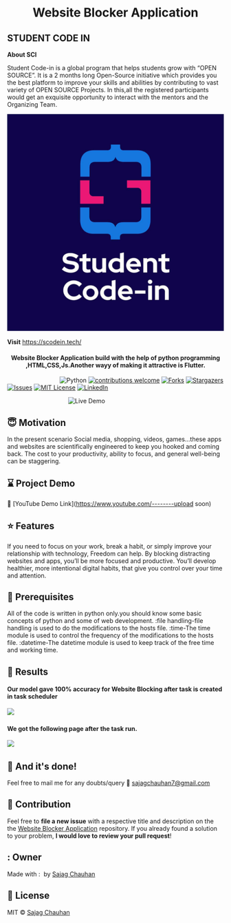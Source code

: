 <h1 align="center">Website Blocker Application</h1>

## STUDENT CODE IN

****About SCI****

Student Code-in is a global program that helps students grow with “OPEN SOURCE”. It is a 2 months long Open-Source initiative which provides you the best platform to improve your skills and abilities by contributing to vast variety of OPEN SOURCE Projects. In this,all the registered participants would get an exquisite opportunity to interact with the mentors and the Organizing Team. 

![alt STUDENT CODE-IN LOGO](https://github.com/StudentCode-in/PsychHelp/blob/master/STUDENT%20CODE-IN.jpg)

**Visit** https://scodein.tech/

<div align= "center">
  <h4>Website Blocker Application build with the help of python programming ,HTML,CSS,Js.Another wayy of making it attractive is Flutter.</h4>
</div>

&nbsp;&nbsp;&nbsp;&nbsp;&nbsp;&nbsp;&nbsp;&nbsp;&nbsp;&nbsp;&nbsp;&nbsp;&nbsp;&nbsp;&nbsp;&nbsp;&nbsp;&nbsp;&nbsp;&nbsp;&nbsp;&nbsp;&nbsp;&nbsp;&nbsp;&nbsp;&nbsp;&nbsp;&nbsp;&nbsp;
![Python](https://img.shields.io/badge/python-v3.6+-blue.svg)
[![contributions welcome](https://img.shields.io/badge/contributions-welcome-brightgreen.svg?style=flat)](https://github.com/sajag1999/Website-Blocker-Project/issues)
[![Forks](https://img.shields.io/github.com/sajag1999/Website-Blocker-Project.svg?logo=github)](https://github.com/sajag1999/Website-Blocker-Project/network/members)
[![Stargazers](https://img.shields.io/github/stars/sajag1999/Website-Blocker-Project.svg?logo=github)](https://github.com/sajag1999/Website-Blocker-Project/stargazers)
[![Issues](https://img.shields.io/github/issues/sajag1999/Website-Blocker-Project.svg?logo=github)](https://github.com/sajag1999/Website-Blocker-Project/issues)
[![MIT License](https://img.shields.io/github/license/sajag1999/Website-Blocker-Project.svg?style=flat-square)](https://github.com/sajag1999/Website-Blocker-Project/blob/master/LICENSE)
[![LinkedIn](https://img.shields.io/badge/-LinkedIn-black.svg?style=flat-square&logo=linkedin&colorB=555)](https://www.linkedin.com/in/sajag-chauhan-b47474146/)


&nbsp;&nbsp;&nbsp;&nbsp;&nbsp;&nbsp;&nbsp;&nbsp;&nbsp;&nbsp;&nbsp;&nbsp;&nbsp;&nbsp;&nbsp;&nbsp;&nbsp;&nbsp;&nbsp;&nbsp;&nbsp;&nbsp;&nbsp;&nbsp;&nbsp;&nbsp;&nbsp;&nbsp;&nbsp;&nbsp;&nbsp;&nbsp;&nbsp;&nbsp;&nbsp;
![Live Demo](https://github.com/sajag1999/Website-Blocker-Project/blob/master/Readme_images/Demo.gif)



## :innocent: Motivation
In the present scenario Social media, shopping, videos, games...these apps and websites are scientifically engineered to keep you hooked and coming back. The cost to your productivity, ability to focus, and general well-being can be staggering. 

 
## :hourglass: Project Demo
:movie_camera: [YouTube Demo Link](https://www.youtube.com/--------upload soon)


## :star: Features
If you need to focus on your work, break a habit, or simply improve your relationship with technology, Freedom can help. By blocking distracting websites and apps, you’ll be more focused and productive. You’ll develop healthier, more intentional digital habits, that give you control over your time and attention. 


## :key: Prerequisites

All of the code is written in python only.you should know some basic concepts of python and some of web development.
:file handling-file handling is used to do the modifications to the hosts file. 
:time-The time module is used to control the frequency of the modifications to the hosts file.
:datetime-The datetime module is used to keep track of the free time and working time.

## :key: Results

#### Our model gave 100% accuracy for Website Blocking after task is created in task scheduler

![](https://github.com/sajag1999/Website-Blocker-Project/blob/master/Readme_images/Screenshot%202020-06-01%20at%209.48.27%20PM.png)

#### We got the following page after the task run.
![](https://github.com/sajag1999/Website-Blocker-Project/blob/master/web%20site%20image.png)

## :clap: And it's done!
Feel free to mail me for any doubts/query 
:email: sajagchauhan7@gmail.com

## :handshake: Contribution
Feel free to **file a new issue** with a respective title and description on the the [Website Blocker Application](https://github.com/sajag1999/Website-Blocker-Project/issues) repository. If you already found a solution to your problem, **I would love to review your pull request**! 

## : Owner
Made with :&nbsp;  by [Sajag Chauhan](https://github.com/sajag1999)



## :eyes: License
MIT © [Sajag Chauhan](https://github.com/sajag1999/Website-Blocker-Project/blob/master/LICENSE)

